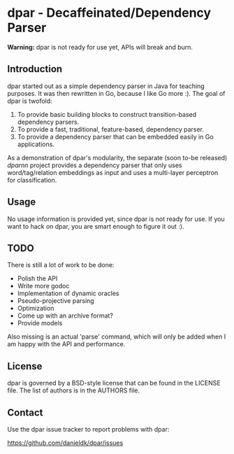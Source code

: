 # dpar - Decaffeinated/Dependency Parser

**Warning:** dpar is not ready for use yet, APIs will break and burn.

## Introduction

dpar started out as a simple dependency parser in Java for teaching
purposes. It was then rewritten in Go, because I like Go more :). The goal
of dpar is twofold:

1. To provide basic building blocks to construct transition-based dependency
   parsers.
2. To provide a fast, traditional, feature-based, dependency parser.
3. To provide a dependency parser that can be embedded easily in Go
   applications.

As a demonstration of dpar's modularity, the separate (soon to-be released)
*dparnn* project provides a dependency parser that only uses
word/tag/relation embeddings as input and uses a multi-layer perceptron for
classification.

## Usage

No usage information is provided yet, since dpar is not ready for use. If
you want to hack on dpar, you are smart enough to figure it out :).

## TODO

There is still a lot of work to be done:

* Polish the API
* Write more godoc
* Implementation of dynamic oracles
* Pseudo-projective parsing
* Optimization
* Come up with an archive format?
* Provide models

Also missing is an actual 'parse' command, which will only be added when
I am happy with the API and performance.

## License

dpar is governed by a BSD-style license that can be found in the LICENSE
file. The list of authors is in the AUTHORS file.

## Contact

Use the dpar issue tracker to report problems with dpar:

https://github.com/danieldk/dpar/issues
